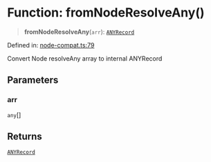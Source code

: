 # Function: fromNodeResolveAny()

> **fromNodeResolveAny**(`arr`): [`ANYRecord`](../interfaces/ANYRecord.md)

Defined in: [node-compat.ts:79](https://github.com/Nick2bad4u/dnsValidator/blob/main/src/node-compat.ts#L79)

Convert Node resolveAny array to internal ANYRecord

## Parameters

### arr

`any`[]

## Returns

[`ANYRecord`](../interfaces/ANYRecord.md)
